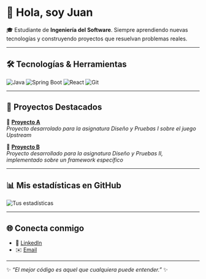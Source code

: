 # 👋 Hola, soy Juan

🎓 Estudiante de **Ingeniería del Software**. Siempre aprendiendo nuevas tecnologías y construyendo proyectos que resuelvan problemas reales.

---

## 🛠️ Tecnologías & Herramientas

![Java](https://img.shields.io/badge/Java-%23ED8B00.svg?style=for-the-badge&logo=openjdk&logoColor=white)
![Spring Boot](https://img.shields.io/badge/Spring_Boot-%236DB33F.svg?style=for-the-badge&logo=springboot&logoColor=white)
![React](https://img.shields.io/badge/React-%2320232a.svg?style=for-the-badge&logo=react&logoColor=%2361DAFB)
![Git](https://img.shields.io/badge/Git-%23F05032.svg?style=for-the-badge&logo=git&logoColor=white)

---

## 📌 Proyectos Destacados

🔹 [**Proyecto A**](https://github.com/gii-is-DP1/DP1-2024-2025--l4-4)  
_Proyecto desarrolado para la asignatura Diseño y Pruebas I sobre el juego Upstream_  

🔹 [**Proyecto B**](https://github.com/marrivbec/gii-is-DP2-C2.033)  
_Proyecto desarrollado para la asignatura Diseño y Pruebas II, implementado sobre un framework específico_ 

---

## 📊 Mis estadísticas en GitHub

![Tus estadísticas](https://github-readme-stats.vercel.app/api?username=Juanramire&show_icons=true&theme=tokyonight)  

---

## 🌐 Conecta conmigo

- 💼 [LinkedIn](https://www.linkedin.com/in/juan-ramirez-morales-8035a5353/)  
- ✉️ [Email](mailto:juramo04@gmail.com)  

---

✨ *“El mejor código es aquel que cualquiera puede entender.”* ✨
